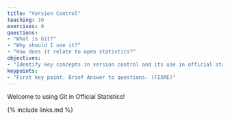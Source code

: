 ```yaml
---
title: "Version Control"
teaching: 10
exercises: 0
questions:
- "What is Git?"
- "Why should I use it?"
- "How does it relate to open statistics?"
objectives:
- "Identify key concepts in version control and its use in official statistics"
keypoints:
- "First key point. Brief Answer to questions. (FIXME)"
---
```

Welcome to using Git in Official Statistics!

{% include links.md %}